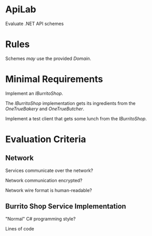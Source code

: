ApiLab
======

Evaluate .NET API schemes



Rules
=====

Schemes *may* use the provided *Domain*.



Minimal Requirements
====================

Implement an *IBurritoShop*.

The *IBurritoShop* implementation gets its ingredients from the *OneTrueBakery*
and *OneTrueButcher*.

Implement a test client that gets some lunch from the *IBurritoShop*.



Evaluation Criteria
===================


Network
-------

Services communicate over the network?

Network communication encrypted?

Network wire format is human-readable?


Burrito Shop Service Implementation
-----------------------------------

"Normal" C# programming style?

Lines of code

